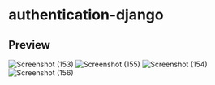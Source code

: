 # authentication-django
## Preview
![Screenshot (153)](https://user-images.githubusercontent.com/80777510/157640119-89794aa6-6f1a-47e5-bde2-525adf52e7e7.png)
![Screenshot (155)](https://user-images.githubusercontent.com/80777510/157640124-b326d6f8-0945-4fd5-a0ba-2b0dd51db6c3.png)
![Screenshot (154)](https://user-images.githubusercontent.com/80777510/157640121-75be87c1-fd18-484f-8568-c3d7ba39e740.png)
![Screenshot (156)](https://user-images.githubusercontent.com/80777510/157640109-0926e430-e624-43c8-a156-4fcbbf932acd.png)
